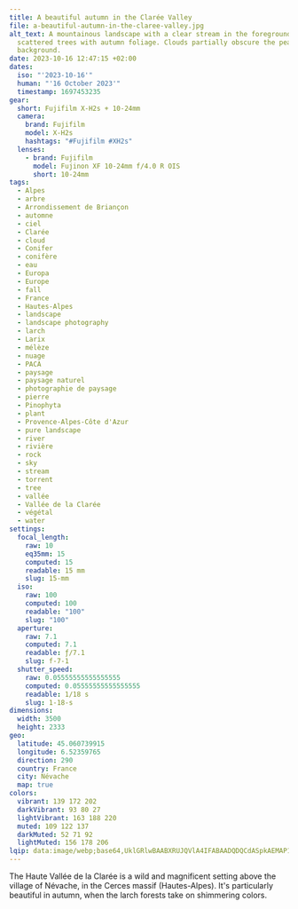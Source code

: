 ```yaml
---
title: A beautiful autumn in the Clarée Valley
file: a-beautiful-autumn-in-the-claree-valley.jpg
alt_text: A mountainous landscape with a clear stream in the foreground and
  scattered trees with autumn foliage. Clouds partially obscure the peaks in the
  background.
date: 2023-10-16 12:47:15 +02:00
dates:
  iso: "'2023-10-16'"
  human: "'16 October 2023'"
  timestamp: 1697453235
gear:
  short: Fujifilm X-H2s + 10-24mm
  camera:
    brand: Fujifilm
    model: X-H2s
    hashtags: "#Fujifilm #XH2s"
  lenses:
    - brand: Fujifilm
      model: Fujinon XF 10-24mm f/4.0 R OIS
      short: 10-24mm
tags:
  - Alpes
  - arbre
  - Arrondissement de Briançon
  - automne
  - ciel
  - Clarée
  - cloud
  - Conifer
  - conifère
  - eau
  - Europa
  - Europe
  - fall
  - France
  - Hautes-Alpes
  - landscape
  - landscape photography
  - larch
  - Larix
  - mélèze
  - nuage
  - PACA
  - paysage
  - paysage naturel
  - photographie de paysage
  - pierre
  - Pinophyta
  - plant
  - Provence-Alpes-Côte d'Azur
  - pure landscape
  - river
  - rivière
  - rock
  - sky
  - stream
  - torrent
  - tree
  - vallée
  - Vallée de la Clarée
  - végétal
  - water
settings:
  focal_length:
    raw: 10
    eq35mm: 15
    computed: 15
    readable: 15 mm
    slug: 15-mm
  iso:
    raw: 100
    computed: 100
    readable: "100"
    slug: "100"
  aperture:
    raw: 7.1
    computed: 7.1
    readable: ƒ/7.1
    slug: f-7-1
  shutter_speed:
    raw: 0.05555555555555555
    computed: 0.05555555555555555
    readable: 1/18 s
    slug: 1-18-s
dimensions:
  width: 3500
  height: 2333
geo:
  latitude: 45.060739915
  longitude: 6.52359765
  direction: 290
  country: France
  city: Névache
  map: true
colors:
  vibrant: 139 172 202
  darkVibrant: 93 80 27
  lightVibrant: 163 188 220
  muted: 109 122 137
  darkMuted: 52 71 92
  lightMuted: 156 178 206
lqip: data:image/webp;base64,UklGRlwBAABXRUJQVlA4IFABAADQDQCdASpkAEMAP12culiyvrMjt7ReM9AriWMAzJrbdL/4re7XN61F1n2rUEAxphN6glEUo40jZlmnCt3lUAOnPqHIoNGWRF/yfS4Kaoh1GeADhxR1wNoytdk+4kkqHzpcB9UolVuBEn5umr3JNBrHp6IK9pPr4AD+zVfYGWwyR+qfej/6i8Yzalf+jOuMkLgUkkvdJWU82a2xTdoq95gxE83OnLl02HOIj4eqpHtV0YRWjwEKTxEnZjb1rYT/eu2cYq3KKtyVZuKjcK3ZAfOc3DDCRp3xFbJxGGh7olkhWoD4/pcc48605F/cmseeZk8RZVFXe34tqaNTXw8CWKTQwHgpcigK9PBO3zAKo3xBJajW1V+1Os/GJdGisiQUoLkCCaWxh9Qm1yeF/KACQ2935RiDiDBFDHU+RDW2qOg3ffdKIkIUw40IFdVnQ/ONgAA=
---
```


The Haute Vallée de la Clarée is a wild and magnificent setting above the village of Névache, in the Cerces massif (Hautes-Alpes). It's particularly beautiful in autumn, when the larch forests take on shimmering colors.
